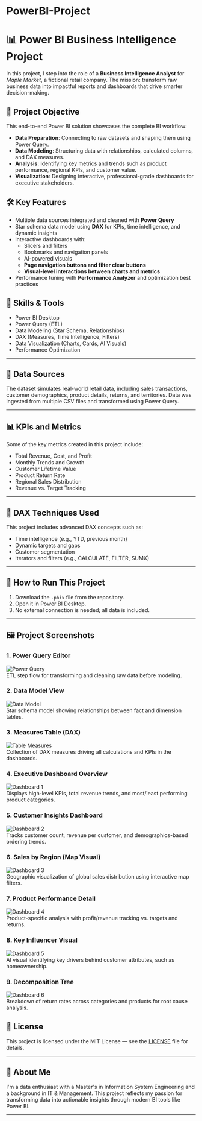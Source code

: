 # PowerBI-Project
# 📊 Power BI Business Intelligence Project

In this project, I step into the role of a **Business Intelligence Analyst** for *Maple Market*, a fictional retail company. The mission: transform raw business data into impactful reports and dashboards that drive smarter decision-making.

## 🧩 Project Objective

This end-to-end Power BI solution showcases the complete BI workflow:
- **Data Preparation**: Connecting to raw datasets and shaping them using Power Query.
- **Data Modeling**: Structuring data with relationships, calculated columns, and DAX measures.
- **Analysis**: Identifying key metrics and trends such as product performance, regional KPIs, and customer value.
- **Visualization**: Designing interactive, professional-grade dashboards for executive stakeholders.

## 🛠 Key Features

- Multiple data sources integrated and cleaned with **Power Query**
- Star schema data model using **DAX** for KPIs, time intelligence, and dynamic insights
- Interactive dashboards with:
  - Slicers and filters
  - Bookmarks and navigation panels
  - AI-powered visuals
  - **Page navigation buttons and filter clear buttons**
  - **Visual-level interactions between charts and metrics**
- Performance tuning with **Performance Analyzer** and optimization best practices

## 📌 Skills & Tools

- Power BI Desktop  
- Power Query (ETL)  
- Data Modeling (Star Schema, Relationships)  
- DAX (Measures, Time Intelligence, Filters)  
- Data Visualization (Charts, Cards, AI Visuals)  
- Performance Optimization  

---

## 📂 Data Sources

The dataset simulates real-world retail data, including sales transactions, customer demographics, product details, returns, and territories. Data was ingested from multiple CSV files and transformed using Power Query.

---

## 📊 KPIs and Metrics

Some of the key metrics created in this project include:
- Total Revenue, Cost, and Profit
- Monthly Trends and Growth
- Customer Lifetime Value
- Product Return Rate
- Regional Sales Distribution
- Revenue vs. Target Tracking

---

## 🧠 DAX Techniques Used

This project includes advanced DAX concepts such as:
- Time intelligence (e.g., YTD, previous month)
- Dynamic targets and gaps
- Customer segmentation
- Iterators and filters (e.g., CALCULATE, FILTER, SUMX)

---

## 🚀 How to Run This Project

1. Download the `.pbix` file from the repository.
2. Open it in Power BI Desktop.
3. No external connection is needed; all data is included.

---

## 🖼️ Project Screenshots

### 1. Power Query Editor
![Power Query](docs/power-query.png)  
ETL step flow for transforming and cleaning raw data before modeling.

### 2. Data Model View
![Data Model](docs/data-model.png)  
Star schema model showing relationships between fact and dimension tables.

### 3. Measures Table (DAX)
![Table Measures](docs/table-measures.png)  
Collection of DAX measures driving all calculations and KPIs in the dashboards.

### 4. Executive Dashboard Overview
![Dashboard 1](docs/dashboard1.png)  
Displays high-level KPIs, total revenue trends, and most/least performing product categories.

### 5. Customer Insights Dashboard
![Dashboard 2](docs/dashboard2.png)  
Tracks customer count, revenue per customer, and demographics-based ordering trends.

### 6. Sales by Region (Map Visual)
![Dashboard 3](docs/dashboard3.png)  
Geographic visualization of global sales distribution using interactive map filters.

### 7. Product Performance Detail
![Dashboard 4](docs/dashboard4.png)  
Product-specific analysis with profit/revenue tracking vs. targets and returns.

### 8. Key Influencer Visual
![Dashboard 5](docs/dashboard5.png)  
AI visual identifying key drivers behind customer attributes, such as homeownership.

### 9. Decomposition Tree
![Dashboard 6](docs/dashboard6.png)  
Breakdown of return rates across categories and products for root cause analysis.

## 📎 License

This project is licensed under the MIT License — see the [LICENSE](LICENSE) file for details.

---

## 🙋 About Me

I'm a data enthusiast with a Master's in Information System Engineering and a background in IT & Management. This project reflects my passion for transforming data into actionable insights through modern BI tools like Power BI.

---
